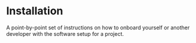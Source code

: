 # Installation

A point-by-point set of instructions on how to onboard yourself or another developer with the
software setup for a project.
